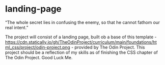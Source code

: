 # landing-page
“The whole secret lies in confusing the enemy, so that he cannot fathom our real intent.”

The project will consist of a landing page, built ob a base of this template - https://cdn.statically.io/gh/TheOdinProject/curriculum/main/foundations/html_css/project/odin-project.png - provided by The Odin Project. This project should be a reflection of my skills as of finishing the CSS chapter of The Odin Project. Good Luck Me. 